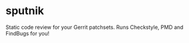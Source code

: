 sputnik
=======

Static code review for your Gerrit patchsets. Runs Checkstyle, PMD and FindBugs for you!
